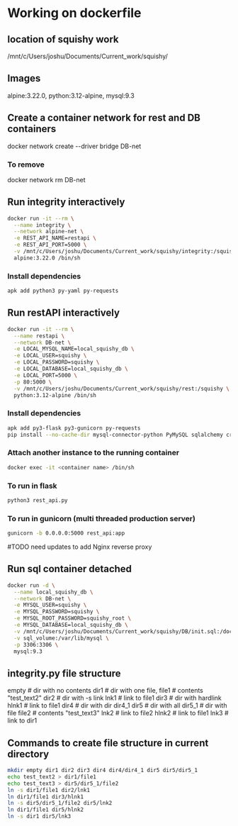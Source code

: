 # Working on dockerfile

## location of squishy work
/mnt/c/Users/joshu/Documents/Current_work/squishy/

## Images
alpine:3.22.0, python:3.12-alpine, mysql:9.3

## Create a container network for rest and DB containers
docker network create --driver bridge DB-net

### To remove
docker network rm DB-net

## Run integrity interactively
```bash
docker run -it --rm \
  --name integrity \
  --network alpine-net \
  -e REST_API_NAME=restapi \
  -e REST_API_PORT=5000 \
  -v /mnt/c/Users/joshu/Documents/Current_work/squishy/integrity:/squishy \
  alpine:3.22.0 /bin/sh
```
### Install dependencies
```bash
apk add python3 py-yaml py-requests
```

## Run restAPI interactively
```bash
docker run -it --rm \
  --name restapi \
  --network DB-net \
  -e LOCAL_MYSQL_NAME=local_squishy_db \
  -e LOCAL_USER=squishy \
  -e LOCAL_PASSWORD=squishy \
  -e LOCAL_DATABASE=local_squishy_db \
  -e LOCAL_PORT=5000 \
  -p 80:5000 \
  -v /mnt/c/Users/joshu/Documents/Current_work/squishy/rest:/squishy \
  python:3.12-alpine /bin/sh
```
### Install dependencies
```bash
apk add py3-flask py3-gunicorn py-requests
pip install --no-cache-dir mysql-connector-python PyMySQL sqlalchemy cryptography flask gunicorn requests

```
### Attach another instance to the running container
```bash
docker exec -it <container name> /bin/sh
```

### To run in flask
```bash
python3 rest_api.py
```
### To run in gunicorn (multi threaded production server)
```bash
gunicorn -b 0.0.0.0:5000 rest_api:app
```
#TODO need updates to add Nginx reverse proxy


## Run sql container detached
```bash
docker run -d \
  --name local_squishy_db \
  --network DB-net \
  -e MYSQL_USER=squishy \
  -e MYSQL_PASSWORD=squishy \
  -e MYSQL_ROOT_PASSWORD=squishy_root \
  -e MYSQL_DATABASE=local_squishy_db \
  -v /mnt/c/Users/joshu/Documents/Current_work/squishy/DB/init.sql:/docker-entrypoint-initdb.d/init.sql \
  -v sql_volume:/var/lib/mysql \
  -p 3306:3306 \
  mysql:9.3
```

## integrity.py file structure
empty   # dir with no contents
dir1    # dir with one file, 
    file1   # contents "test_text2"
dir2    # dir with -s link
    lnk1    # link to file1
dir3    # dir with hardlink
    hlnk1   # link to file1
dir4    # dir with dir
    dir4_1
dir5    # dir with all
    dir5_1  # dir with file
        file2   # contents "test_text3"
    lnk2    # link to file2
    hlnk2   # link to file1
    lnk3    # link to dir1

## Commands to create file structure in current directory
```bash
mkdir empty dir1 dir2 dir3 dir4 dir4/dir4_1 dir5 dir5/dir5_1 
echo test_text2 > dir1/file1
echo test_text3 > dir5/dir5_1/file2
ln -s dir1/file1 dir2/lnk1
ln dir1/file1 dir3/hlnk1
ln -s dir5/dir5_1/file2 dir5/lnk2
ln dir1/file1 dir5/hlnk2
ln -s dir1 dir5/lnk3
```  